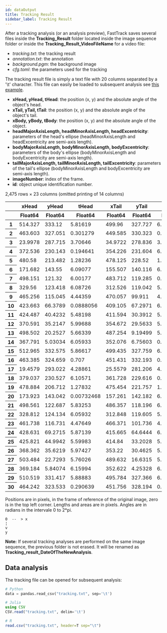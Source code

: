 ```yaml
---
id: dataOutput
title: Tracking Result
sidebar_label: Tracking Result
---
```


After a tracking analysis (or an analysis preview), FastTrack saves several files inside the **Tracking_Result** folder located inside the image sequence folder or inside the **Tracking_Result_VideoFileName** for a video file:

* *tracking.txt*: the tracking result
* *annotation.txt*: the annotation
* *background.pgm*: the background image
* *cfg.toml*: the parameters used for the tracking

The tracking result file is simply a text file with 20 columns separated by a '\t' character. This file can easily be loaded to subsequent analysis see [this example](http://www.fasttrack.sh/UserManual/blog/2019/06/21/Data-analysis-python/).

* **xHead, yHead, tHead**: the position (x, y) and the absolute angle of the object's head.
* **xTail, yTail, tTail**: the position (x, y) and the absolute angle of the object's tail.
* **xBody, yBody, tBody**: the position (x, y) and the absolute angle of the object.
* **headMajorAxisLength, headMinorAxisLength, headExcentricity**: parameters of the head's ellipse (headMinorAxisLength and headExcentricity are semi-axis length).
* **bodyMajorAxisLength, bodyMinorAxisLength, bodyExcentricity**: parameters of the body's ellipse (bodyMinorAxisLength and bodyExcentricity are semi-axis length).
* **tailMajorAxisLength, tailMinorAxisLength, tailExcentricity**: parameters of the tail's ellipse (bodyMinorAxisLength and bodyExcentricity are semi-axis length).
* **imageNumber**: index of the frame.
* **id**: object unique identification number.

<table class="data-frame"><thead><tr><th></th><th>xHead</th><th>yHead</th><th>tHead</th><th>xTail</th><th>yTail</th><th>tTail</th><th>xBody</th><th>yBody</th><th>tBody</th></tr><tr><th></th><th>Float64</th><th>Float64</th><th>Float64</th><th>Float64</th><th>Float64</th><th>Float64</th><th>Float64</th><th>Float64</th><th>Float64</th></tr></thead><tbody><p>2,475 rows × 23 columns (omitted printing of 14 columns)</p><tr><th>1</th><td>514.327</td><td>333.12</td><td>5.81619</td><td>499.96</td><td>327.727</td><td>6.10226</td><td>508.345</td><td>330.876</td><td>5.94395</td></tr><tr><th>2</th><td>463.603</td><td>327.051</td><td>0.301279</td><td>449.585</td><td>330.323</td><td>0.245547</td><td>458.058</td><td>328.346</td><td>0.238877</td></tr><tr><th>3</th><td>23.9978</td><td>287.715</td><td>3.70646</td><td>34.9722</td><td>278.836</td><td>3.99819</td><td>29.2056</td><td>283.505</td><td>3.84844</td></tr><tr><th>4</th><td>372.536</td><td>230.143</td><td>0.194641</td><td>354.226</td><td>231.604</td><td>6.08737</td><td>364.822</td><td>230.759</td><td>0.0515087</td></tr><tr><th>5</th><td>480.58</td><td>213.482</td><td>1.28236</td><td>478.125</td><td>228.52</td><td>1.53303</td><td>479.428</td><td>220.543</td><td>1.42567</td></tr><tr><th>6</th><td>171.682</td><td>143.55</td><td>6.09077</td><td>155.507</td><td>140.116</td><td>6.1146</td><td>164.913</td><td>142.113</td><td>6.08216</td></tr><tr><th>7</th><td>498.151</td><td>121.32</td><td>6.00177</td><td>483.712</td><td>119.285</td><td>0.0223247</td><td>492.683</td><td>120.55</td><td>6.15298</td></tr><tr><th>8</th><td>329.56</td><td>123.418</td><td>6.08726</td><td>312.526</td><td>119.042</td><td>5.9098</td><td>322.531</td><td>121.614</td><td>6.01722</td></tr><tr><th>9</th><td>465.256</td><td>115.045</td><td>4.44359</td><td>470.057</td><td>99.911</td><td>4.40559</td><td>467.106</td><td>109.205</td><td>4.40862</td></tr><tr><th>10</th><td>423.663</td><td>66.3789</td><td>0.0888056</td><td>409.105</td><td>67.2971</td><td>6.12053</td><td>417.615</td><td>66.7623</td><td>0.0292602</td></tr><tr><th>11</th><td>424.487</td><td>40.4232</td><td>5.48198</td><td>411.594</td><td>30.3912</td><td>5.88869</td><td>418.96</td><td>36.1192</td><td>5.64923</td></tr><tr><th>12</th><td>370.591</td><td>35.2147</td><td>5.99688</td><td>354.672</td><td>29.5633</td><td>5.89121</td><td>364.007</td><td>32.8767</td><td>5.94008</td></tr><tr><th>13</th><td>498.502</td><td>20.2527</td><td>5.66339</td><td>487.254</td><td>9.19499</td><td>5.39497</td><td>493.758</td><td>15.5781</td><td>5.5026</td></tr><tr><th>14</th><td>367.791</td><td>5.03034</td><td>6.05933</td><td>352.076</td><td>6.75603</td><td>0.653641</td><td>361.12</td><td>5.75904</td><td>0.152688</td></tr><tr><th>15</th><td>512.965</td><td>332.575</td><td>5.86617</td><td>499.435</td><td>327.759</td><td>6.052</td><td>507.626</td><td>330.673</td><td>5.95102</td></tr><tr><th>16</th><td>463.385</td><td>324.659</td><td>0.707</td><td>451.431</td><td>332.193</td><td>0.246265</td><td>458.959</td><td>327.443</td><td>0.542368</td></tr><tr><th>17</th><td>19.4579</td><td>293.022</td><td>4.28861</td><td>25.5579</td><td>281.206</td><td>4.18379</td><td>21.8962</td><td>288.302</td><td>4.23379</td></tr><tr><th>18</th><td>379.037</td><td>230.527</td><td>6.10571</td><td>361.728</td><td>229.616</td><td>0.199343</td><td>371.74</td><td>230.144</td><td>6.25939</td></tr><tr><th>19</th><td>478.884</td><td>206.712</td><td>1.27832</td><td>475.454</td><td>221.757</td><td>1.40929</td><td>477.197</td><td>214.108</td><td>1.35472</td></tr><tr><th>20</th><td>173.923</td><td>143.042</td><td>0.00732468</td><td>157.261</td><td>142.182</td><td>6.00453</td><td>167.066</td><td>142.689</td><td>6.20403</td></tr><tr><th>21</th><td>498.561</td><td>122.687</td><td>5.83253</td><td>486.357</td><td>118.196</td><td>6.13893</td><td>493.718</td><td>120.906</td><td>5.95151</td></tr><tr><th>22</th><td>328.812</td><td>124.134</td><td>6.05932</td><td>312.848</td><td>119.605</td><td>5.98617</td><td>322.331</td><td>122.294</td><td>6.00901</td></tr><tr><th>23</th><td>461.738</td><td>116.731</td><td>4.47649</td><td>466.371</td><td>101.736</td><td>4.40285</td><td>463.615</td><td>110.656</td><td>4.41641</td></tr><tr><th>24</th><td>428.631</td><td>69.2715</td><td>5.87139</td><td>415.665</td><td>64.6444</td><td>6.13862</td><td>423.218</td><td>67.3364</td><td>5.96558</td></tr><tr><th>25</th><td>425.821</td><td>44.9942</td><td>5.59983</td><td>414.84</td><td>33.2028</td><td>5.37159</td><td>421.248</td><td>40.0897</td><td>5.461</td></tr><tr><th>26</th><td>368.362</td><td>35.6219</td><td>5.97427</td><td>353.22</td><td>30.4625</td><td>5.88261</td><td>362.109</td><td>33.4891</td><td>5.94605</td></tr><tr><th>27</th><td>503.484</td><td>22.7293</td><td>5.76026</td><td>489.632</td><td>16.6315</td><td>5.92136</td><td>497.924</td><td>20.2857</td><td>5.86668</td></tr><tr><th>28</th><td>369.184</td><td>5.84074</td><td>6.15994</td><td>352.622</td><td>4.25328</td><td>6.24787</td><td>362.144</td><td>5.16766</td><td>6.19236</td></tr><tr><th>29</th><td>510.519</td><td>331.417</td><td>5.88883</td><td>495.784</td><td>327.366</td><td>6.12889</td><td>504.484</td><td>329.758</td><td>6.02088</td></tr><tr><th>30</th><td>464.242</td><td>323.533</td><td>0.290639</td><td>451.756</td><td>328.194</td><td>0.532686</td><td>459.432</td><td>325.326</td><td>0.37736</td></tr><tr></tr></tbody></table>

Positions are in pixels, in the frame of reference of the original image, zero is in the top left corner. Lengths and areas are in pixels. Angles are in radians in the intervale 0 to 2*pi.

    0  --  > x  
    ¦  
    v  
    y  

**Note:** If several tracking analyses are performed on the same image sequence, the previous folder is not erased. It will be renamed as **Tracking_result_DateOfTheNewAnalysis**.

## Data analysis

The tracking file can be opened for subsequent analysis:
```python
# Python
data = pandas.read_csv("tracking.txt", sep='\t')
```

```julia
# Julia
using CSV
CSV.read("tracking.txt", delim='\t')
```

```R
# R
read.csv("tracking.txt", header=T sep="\t")
```

